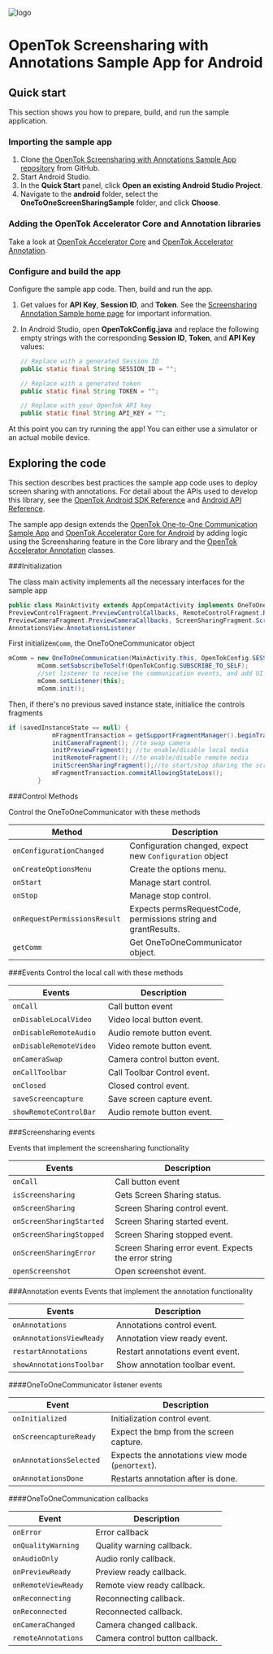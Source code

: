 ![logo](../tokbox-logo.png)

# OpenTok Screensharing with Annotations Sample App for Android

## Quick start

This section shows you how to prepare, build, and run the sample application.

### Importing the sample app

1. Clone [the OpenTok Screensharing with Annotations Sample App repository](https://github.com/opentok/screensharing-annotation-acc-pack/tree/master/android) from GitHub.
2. Start Android Studio.
3. In the **Quick Start** panel, click **Open an existing Android Studio Project**.
4. Navigate to the **android** folder, select the **OneToOneScreenSharingSample** folder, and click **Choose**.

### Adding the OpenTok Accelerator Core and Annotation libraries

Take a look at [OpenTok Accelerator Core](https://github.com/opentok/accelerator-core-android) and [OpenTok Accelerator Annotation](https://github.com/opentok/accelerator-annotation-android).


### Configure and build the app

Configure the sample app code. Then, build and run the app.

1. Get values for **API Key**, **Session ID**, and **Token**. See the [Screensharing Annotation Sample home page](../README.md) for important information.

2. In Android Studio, open **OpenTokConfig.java** and replace the following empty strings with the corresponding **Session ID**, **Token**, and **API Key** values:

    ```java
    // Replace with a generated Session ID
    public static final String SESSION_ID = "";

    // Replace with a generated token
    public static final String TOKEN = "";

    // Replace with your OpenTok API key
    public static final String API_KEY = "";
    ```
At this point you can try running the app! You can either use a simulator or an actual mobile device.

## Exploring the code

This section describes best practices the sample app code uses to deploy screen sharing with annotations. For detail about the APIs used to develop this library, see the [OpenTok Android SDK Reference](https://tokbox.com/developer/sdks/android/reference/) and [Android API Reference](http://developer.android.com/reference/packages.html).

The sample app design extends the [OpenTok One-to-One Communication Sample App](https://github.com/opentok/one-to-one-sample-apps/tree/master/one-to-one-sample-app/) and [OpenTok Accelerator Core for Android](https://github.com/opentok/accelerator-core-android/) by adding logic using the Screensharing feature in the Core library and the [OpenTok Accelerator Annotation](https://github.com/opentok/accelerator-annotation-android/) classes.


###Initialization

The class main activity implements all the necessary interfaces for the sample app

```java
public class MainActivity extends AppCompatActivity implements OneToOneCommunication.Listener,  
PreviewControlFragment.PreviewControlCallbacks, RemoteControlFragment.RemoteControlCallbacks, 
PreviewCameraFragment.PreviewCameraCallbacks, ScreenSharingFragment.ScreenSharingListener, 
AnnotationsView.AnnotationsListener 
```

First initialize``mComm``, the OneToOneCommunicator object

```java
mComm = new OneToOneCommunication(MainActivity.this, OpenTokConfig.SESSION_ID, OpenTokConfig.TOKEN, OpenTokConfig.API_KEY);
        mComm.setSubscribeToSelf(OpenTokConfig.SUBSCRIBE_TO_SELF);
        //set listener to receive the communication events, and add UI to these events
        mComm.setListener(this);
        mComm.init();
```        

Then, if there's no previous saved instance state, initialice the controls fragments

```java
if (savedInstanceState == null) {
            mFragmentTransaction = getSupportFragmentManager().beginTransaction();
            initCameraFragment(); //to swap camera
            initPreviewFragment(); //to enable/disable local media
            initRemoteFragment(); //to enable/disable remote media
            initScreenSharingFragment();//to start/stop sharing the screen
            mFragmentTransaction.commitAllowingStateLoss();
        }
```        
        
    
###Control Methods

Control the OneToOneCommunicator with these methods

| Method        | Description  |
| ------------- | ------------- |
| `onConfigurationChanged ` | Configuration changed, expect new ``Configuration`` object |
| `onCreateOptionsMenu ` | Create the options menu. |
| `onStart `   | Manage start control. |
| `onStop ` | Manage stop control. |
| `onRequestPermissionsResult `   | Expects permsRequestCode, permissions string and grantResults. 
| `getComm ` | Get OneToOneCommunicator object. |


###Events
Control the local call with these methods

| Events        | Description  |
| ------------- | ------------- |
| `onCall ` | Call button event |
| `onDisableLocalVideo ` | Video local button event. |
| `onDisableRemoteAudio `   | Audio remote button event. |
| `onDisableRemoteVideo` | Video remote button event. |
| `onCameraSwap ` | Camera control button event. |
| `onCallToolbar ` | Call Toolbar Control event.|
| `onClosed ` | Closed control event. |
| `saveScreencapture ` | Save screen capture event. |
| `showRemoteControlBar `   | Audio remote button event. |


###Screensharing events

Events that implement the screensharing functionality

| Events        | Description  |
| ------------- | ------------- 
| `onCall ` | Call button event |
| `isScreensharing ` | Gets Screen Sharing status. |
| `onScreenSharing `   | Screen Sharing control event. |
| `onScreenSharingStarted ` | Screen Sharing started event.|
| `onScreenSharingStopped ` | Screen Sharing stopped event. |
| `onScreenSharingError ` | Screen Sharing error event. Expects the error string |
| `openScreenshot ` | Open screenshot event.|

###Annotation events
Events that implement the annotation functionality


| Events        | Description  |
| ------------- | ------------- |
| `onAnnotations ` | Annotations control event. |
| `onAnnotationsViewReady ` | Annotation view ready event.|
| `restartAnnotations ` | Restart annotations event event. |
| `showAnnotationsToolbar ` | Show annotation toolbar event. |


####OneToOneCommunicator listener events

| Event        | Description  |
| ------------- | ------------- |
| `onInitialized ` | Initialization control event. |
| `onScreencaptureReady ` | Expect the bmp from the screen capture. |
| `onAnnotationsSelected `   | Expects the annotations view mode (``pen``or``text``). |
| `onAnnotationsDone ` | Restarts annotation after is done. |

####OneToOneCommunication callbacks

| Event        | Description  |
| ------------- | ------------- |
| `onError ` | Error callback |
| `onQualityWarning ` | Quality warning callback. |
| `onAudioOnly `   | Audio ronly callback. |
| `onPreviewReady ` | Preview ready callback. |
| `onRemoteViewReady ` | Remote view ready callback. |
| `onReconnecting ` | Reconnecting callback.|
| `onReconnected `   | Reconnected callback. |
| `onCameraChanged ` | Camera changed callback. |
| `remoteAnnotations ` | Camera control button callback. |





